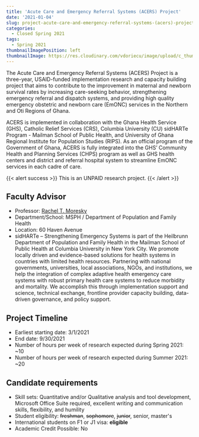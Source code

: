 ```yaml
---
title: 'Acute Care and Emergency Referral Systems (ACERS) Project'
date: '2021-01-04'
slug: project-acute-care-and-emergency-referral-systems-(acers)-project
categories:
  - Closed Spring 2021
tags:
  - Spring 2021
thumbnailImagePosition: left
thumbnailImage: https://res.cloudinary.com/vdoriecu/image/upload/c_thumb,w_200,g_face/v1579110178/construction_c6dqbd.png
---
```

The Acute Care and Emergency Referral Systems (ACERS) Project is a three-year, USAID-funded implementation research and capacity building project that aims to contribute to the improvement in  maternal and newborn survival rates by increasing care-seeking behavior, strengthening emergency referral and dispatch systems, and providing high quality emergency obstetric and newborn care (EmONC) services in the Northern and Oti Regions of Ghana.

<!--more-->


ACERS is implemented in collaboration with the Ghana Health Service (GHS), Catholic Relief Services (CRS), Columbia University (CU) sidHARTe Program - Mailman School of Public Health, and University of Ghana Regional Institute for Population Studies (RIPS). As an official program of the Government of Ghana, ACERS is fully integrated into the GHS’ Community Health and Planning Services (CHPS) program as well as GHS health centers and district and referral hospital system to streamline EmONC services in each cadre of care.

{{< alert success >}}
This is an UNPAID research project.
{{< /alert >}}

## Faculty Advisor
+ Professor: [Rachel T. Moresky ](https://www.publichealth.columbia.edu/research/strengthening-emergency-systems)
+ Department/School: MSPH / Department of Population and Family Health
+ Location: 60 Haven Avenue
+ sidHARTe – Strengthening Emergency Systems is part of the Heilbrunn Department of Population and Family Health in the Mailman School of Public Health at Columbia University in New York City. We promote locally driven and evidence-based solutions for health systems in countries with limited health resources. Partnering with national governments, universities, local associations, NGOs, and institutions, we help the integration of complex adaptive health emergency care systems with robust primary health care systems to reduce morbidity and mortality.  We accomplish this through implementation support and science, technical exchange, frontline provider capacity building, data-driven governance, and policy support.

## Project Timeline
+ Earliest starting date: 3/1/2021
+ End date: 9/30/2021
+ Number of hours per week of research expected during Spring 2021: ~10
+ Number of hours per week of research expected during Summer 2021: ~20

## Candidate requirements
+ Skill sets: Quantitative and/or Qualitative analysis and tool development, Microsoft Office Suite required, excellent writing and communication skills, flexibility, and humility
+ Student eligibility: ~~freshman~~, ~~sophomore~~, ~~junior~~, senior, master's
+ International students on F1 or J1 visa: **eligible**
+ Academic Credit Possible: No

